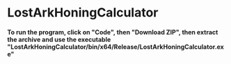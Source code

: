 # LostArkHoningCalculator

#### To run the program, click on "Code", then "Download ZIP", then extract the archive and use the executable "LostArkHoningCalculator/bin/x64/Release/LostArkHoningCalculator.exe"
